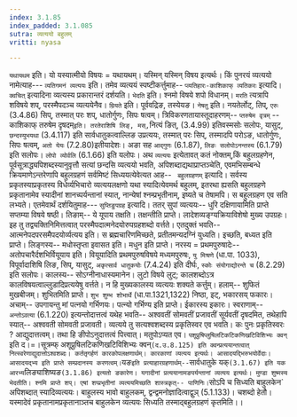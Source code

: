 ```yaml
---
index: 3.1.85
index_padded: 3.1.085
sutra: व्यत्ययो बहुलम्
vritti: nyasa

---
```

`यथायथम` इति। यो यस्यात्मीयो विषयः = यथायथम्। यस्मिन् यस्मिन् विषय इत्यर्थः। किं पुनरयं व्यत्ययो नामेत्याह--- `व्यतिगमनं व्यत्ययः` इति। तमेव व्यत्ययं स्पष्टीकर्त्तुमाह-- `प्व्यतिहारः-काशिकाफ् व्यतिकरः` इत्यादि। `क्वचित्` इत्यादिना व्यत्यस्य प्रकारान्तरं दर्शयति। `भेदति` इति। श्नमो विषये शपो विधानम्। `मरति` त्यत्रापि शविषये शप्, परस्मैपदञ्च व्यत्ययेनैव। `म्रियते` इति। पूर्ववद्रिङ, तस्येयङ।
`नेषतु` इति। नयतेर्लोट्, तिप्, `एरुः` (3.4.86) सिप्, तस्मात् परः शप्, धातोर्गुणः, सिपः षत्वम्।
त्रिविकरणतायास्तूदाहरणम्-- `प्तरुषेम वृत्रम्` -- काशिकाफ् तरुषेम दृषदम्` इति। तरतेराशिषि लिङ्, मस्, `नित्यं ङित्, (3.4.99) इतिवस्मसोः सलोपः, यासुट्, `छन्दस्युभयथा` (3.4.117) इति सार्वधातुकत्वाल्लिङ उप्रत्ययः, तस्मात् परः सिप्, तस्मादपि परोऽङ, धातोर्गुणः, सिपः षत्वम्, `अतो येयः` (7.2.80)इतीयादेशः। अङा सह `आद्गुणः` (6.1.87), `लिङः सलोपोऽनन्तस्य` (6.1.79) इति सलोपः। `लोपो व्योर्वलि` (6.1.66) इति यलोपः।
अथ `व्यत्ययः` इत्येतावत् कतं नोक्तम्,किं बहुलग्रहणेन, पूर्वसूत्राद्ध्यपिशब्दस्यानुवृत्तौ सत्यां छन्दसि व्यत्ययो भवति, अपिशब्दाद्यथाप्राप्तञ्चेति, एवमभिसम्बन्धे क्रियमाणेऽन्तरेणापि बहुलग्रहणं सर्वमिष्टं सिध्ययत्येवेत्यत आह-- ` बहुलग्रहणम्` इत्यादि। सर्वस्य प्रकृतस्याप्रकृतस्य विधेर्व्यभिचारो व्यत्ययलक्षणो यथा स्यादित्येवमर्थ बहुलम्, इतरथा ह्यसति बहुलग्रहणे प्रकृतानामेव स्यादीनां शानच्पर्यन्तानां स्यात्, नान्येषां श्नम्प्रभृतीनाम्, इष्यते च तेषामपि। स बहुलग्रहण एव सति लभ्यते। एतमेवार्थं दर्शयितुमाह--- `सुप्तिङुपग्रह` इत्यादि। ततर् सुपां व्यत्ययः-- धुरि दक्षिणायामिति प्राप्ते सप्तम्या विषये षष्ठी। तिङाम्-- ये यूपाय तक्षति। तक्षन्तीति प्राप्ते। लादेशव्यङ्ग्यक्रियाविशेषो मुख्य उपग्रहः। इह तु तद्व्यक्तिनिमित्तत्वात् परस्मैपदात्मनेदयोरुपग्रहशब्दो वर्त्तते। एतदुक्तं भवति-- आत्मनेपदपरसमैपदयोर्व्यत्यय इति। स ब्रह्मचारिणमिच्छते, प्रतीतमन्यदग्निं युध्यति। इच्छति, बध्यत इति प्राप्ते। लिङ्गस्य-- मधोस्तृप्ता इवासत इति। मधुन इति प्राप्ते। नरस्य = प्रथमपुरुषादेः-- अतोपचारैर्दशभिर्वियूयाय इति। वियूयादिति प्रथमपुरुषविषये मध्यमपुरुषः, `यु मिश्रणे` (धा.पा. 1033), विपूर्वादाशिषि लिङ, सिप्, यासुट्, `अकृत्सार्व धातुकयोः` (7.4.24) इति दीर्घः, `स्कोः संयोगाद्योरन्ते च` (8.2.29) इति सलोपः। कालस्य-- सोऽग्नीनाधास्यमानेन। लुटो विषये लुट्; कालशब्दोऽत्र कालविषयत्वाल्लुडादिप्रत्ययेषु वर्त्तते। न हि मुख्यकालस्य व्यत्ययः शक्यते कर्त्तुम्। हलाम्-- शुफितं मुखबीजम्। शुभितमिति प्राप्ते। `शुभ शुम्भ शोभार्थे` (धा.पा.1321,1322) निष्ठा, इट्, भकारसय् फकारः। अचाम्-- उपगायन्तु मां पत्नयो गर्भिणयः। पत्न्यो गर्भिण्य इति प्राप्ते। ईकारस्य इकारः। स्वराणाम्-- `अन्तोऽवत्या` (6.1.220) इत्यन्तोदात्तत्वं यथेह भवति-- अश्ववतीं सोमवतीं प्रजावतीं सूर्यवतीं दृषदमित, तथेहापि स्यात्-- अश्ववती सोमवती प्रजावती। व्यत्यये तु सत्यश्वशब्दस्य प्रकृतिस्वर एव भवति। कः पुनः प्रकृतिस्वरः ? आद्युदात्तत्वम्। तथा हि ङीपोऽनुदात्तत्वं पित्त्वात्। मतुपोऽप्यत एव। `पशूप्रुषिप्लुषिलटिकटिकणिखटिविशिभ्यः क्वन्` इति द।=।सूत्रम्फ् अशूप्रुषिलटिकणिखटिविशिभ्यः क्वन्` (द.उ.8.125) इति क्वन्प्रत्ययान्तत्वात् नित्स्वरेणाद्युदात्तोऽश्वशब्दः। कर्ततृगर्हणं कारकोपलक्षणार्थम्। कारकाणां व्यत्यय इत्यर्थः। आसादयद्भिरुभयोर्वेदाः। आसादयद्भ्य इति प्राप्ते सम्प्रदानस्य करणत्वम्। `यङ` इति प्रत्याहारग्रहणार्थम्-- `सार्वधातुके यक्` (3.1.67) इति यक आरभ्य `लिङ्याशिष्यङ` (3.1.86) इत्यतो ङकारेण। यगादीनां प्रत्ययानामङपर्यन्तानां व्यत्यय इत्यर्थः। मुण्डा शुष्मस्य भेदतीति। श्नमि प्राप्ते शप्। एषां शप्प्रभृतीनां व्यत्ययमिच्छति शास्त्रकृत्-- पाणिनिः। `सोऽपि च सिध्यति बाहुलकेन` अपिशब्दात् स्यादिव्यत्ययः। बाहुलस्य भावो बाहुलकम्, द्वन्द्वमनोज्ञादित्वाद्वुञ् (5.1.133)। चशब्दो हेतौ। यस्मादेवं प्रकृतानामप्रकृतानाञ्तच बाहुलकेन व्यत्ययः सिध्यति तस्माद्बहुलग्रहणं कृतमिति।।